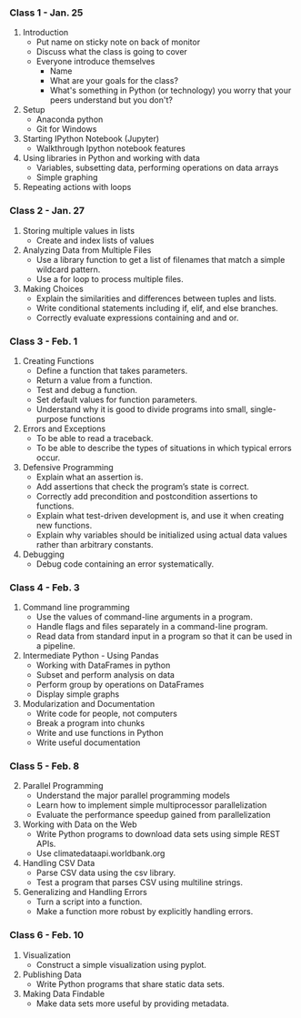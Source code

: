 ### Class 1 - Jan. 25

1. Introduction
    * Put name on sticky note on back of monitor
    * Discuss what the class is going to cover
    * Everyone introduce themselves
        * Name
        * What are your goals for the class?
        * What's something in Python (or technology) you worry that your peers understand but you don't?
1. Setup
    * Anaconda python
    * Git for Windows
2. Starting IPython Notebook (Jupyter)
    * Walkthrough Ipython notebook features
3. Using libraries in Python and working with data
    * Variables, subsetting data, performing operations on data arrays
    * Simple graphing
4. Repeating actions with loops


### Class 2 - Jan. 27

1. Storing multiple values in lists
    * Create and index lists of values
1. Analyzing Data from Multiple Files
    * Use a library function to get a list of filenames that match a simple wildcard pattern.
    * Use a for loop to process multiple files.
1. Making Choices
    * Explain the similarities and differences between tuples and lists.
    * Write conditional statements including if, elif, and else branches.
    * Correctly evaluate expressions containing and and or.

### Class 3 - Feb. 1

1. Creating Functions
    * Define a function that takes parameters.
    * Return a value from a function.
    * Test and debug a function.
    * Set default values for function parameters.
    * Understand why it is good to divide programs into small, single-purpose functions
2. Errors and Exceptions
    * To be able to read a traceback.
    * To be able to describe the types of situations in which typical errors occur.
3. Defensive Programming
    * Explain what an assertion is.
    * Add assertions that check the program’s state is correct.
    * Correctly add precondition and postcondition assertions to functions.
    * Explain what test-driven development is, and use it when creating new functions.
    * Explain why variables should be initialized using actual data values rather than arbitrary constants.
4. Debugging
    * Debug code containing an error systematically.


### Class 4 - Feb. 3

1. Command line programming
    * Use the values of command-line arguments in a program.
    * Handle flags and files separately in a command-line program.
    * Read data from standard input in a program so that it can be used in a pipeline.
2. Intermediate Python - Using Pandas
    * Working with DataFrames in python
    * Subset and perform analysis on data
    * Perform group by operations on DataFrames
    * Display simple graphs
3. Modularization and Documentation
    * Write code for people, not computers
    * Break a program into chunks
    * Write and use functions in Python
    * Write useful documentation


### Class 5 - Feb. 8
2. Parallel Programming
    * Understand the major parallel programming models
    * Learn how to implement simple multiprocessor parallelization
    * Evaluate the performance speedup gained from parallelization
3. Working with Data on the Web
    * Write Python programs to download data sets using simple REST APIs.
    * Use climatedataapi.worldbank.org
4. Handling CSV Data
    * Parse CSV data using the csv library.
    * Test a program that parses CSV using multiline strings.
5. Generalizing and Handling Errors
    * Turn a script into a function.
    * Make a function more robust by explicitly handling errors. 

### Class 6 - Feb. 10
1. Visualization
    * Construct a simple visualization using pyplot.
2. Publishing Data
    * Write Python programs that share static data sets.
3. Making Data Findable
    * Make data sets more useful by providing metadata.

